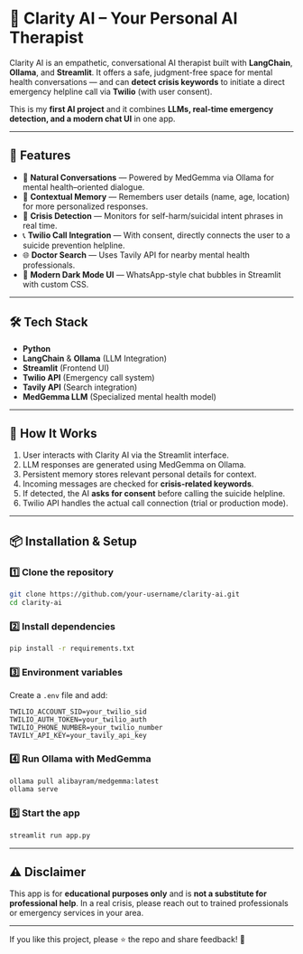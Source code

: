 # 🧠 Clarity AI – Your Personal AI Therapist

Clarity AI is an empathetic, conversational AI therapist built with **LangChain**, **Ollama**, and **Streamlit**.
It offers a safe, judgment-free space for mental health conversations — and can **detect crisis keywords** to initiate a direct emergency helpline call via **Twilio** (with user consent).

This is my **first AI project** and it combines **LLMs, real-time emergency detection, and a modern chat UI** in one app.

---

## 🚀 Features

* 💬 **Natural Conversations** — Powered by MedGemma via Ollama for mental health–oriented dialogue.
* 🧠 **Contextual Memory** — Remembers user details (name, age, location) for more personalized responses.
* 🚨 **Crisis Detection** — Monitors for self-harm/suicidal intent phrases in real time.
* 📞 **Twilio Call Integration** — With consent, directly connects the user to a suicide prevention helpline.
* 🌐 **Doctor Search** — Uses Tavily API for nearby mental health professionals.
* 🎨 **Modern Dark Mode UI** — WhatsApp-style chat bubbles in Streamlit with custom CSS.

---

## 🛠 Tech Stack

* **Python**
* **LangChain** & **Ollama** (LLM Integration)
* **Streamlit** (Frontend UI)
* **Twilio API** (Emergency call system)
* **Tavily API** (Search integration)
* **MedGemma LLM** (Specialized mental health model)

---

## 🎯 How It Works

1. User interacts with Clarity AI via the Streamlit interface.
2. LLM responses are generated using MedGemma on Ollama.
3. Persistent memory stores relevant personal details for context.
4. Incoming messages are checked for **crisis-related keywords**.
5. If detected, the AI **asks for consent** before calling the suicide helpline.
6. Twilio API handles the actual call connection (trial or production mode).

---

## 📦 Installation & Setup

### 1️⃣ Clone the repository

```bash
git clone https://github.com/your-username/clarity-ai.git
cd clarity-ai
```

### 2️⃣ Install dependencies

```bash
pip install -r requirements.txt
```

### 3️⃣ Environment variables

Create a `.env` file and add:

```env
TWILIO_ACCOUNT_SID=your_twilio_sid
TWILIO_AUTH_TOKEN=your_twilio_auth
TWILIO_PHONE_NUMBER=your_twilio_number
TAVILY_API_KEY=your_tavily_api_key
```

### 4️⃣ Run Ollama with MedGemma

```bash
ollama pull alibayram/medgemma:latest
ollama serve
```

### 5️⃣ Start the app

```bash
streamlit run app.py
```

---

## ⚠️ Disclaimer

This app is for **educational purposes only** and is **not a substitute for professional help**.
In a real crisis, please reach out to trained professionals or emergency services in your area.

---

If you like this project, please ⭐ the repo and share feedback! 🙌
